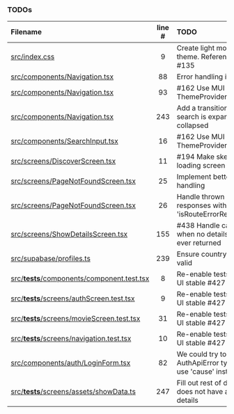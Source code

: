 ### TODOs
| Filename | line # | TODO |
|:------|:------:|:------|
| [src/index.css](src/index.css#L9) | 9 | Create light mode theme. Reference #135 |
| [src/components/Navigation.tsx](src/components/Navigation.tsx#L88) | 88 | Error handling if any |
| [src/components/Navigation.tsx](src/components/Navigation.tsx#L93) | 93 | #162 Use MUI ThemeProvider |
| [src/components/Navigation.tsx](src/components/Navigation.tsx#L243) | 243 | Add a transition when search is expanded or collapsed |
| [src/components/SearchInput.tsx](src/components/SearchInput.tsx#L16) | 16 | #162 Use MUI ThemeProvider |
| [src/screens/DiscoverScreen.tsx](src/screens/DiscoverScreen.tsx#L11) | 11 | #194 Make skeleton loading screen |
| [src/screens/PageNotFoundScreen.tsx](src/screens/PageNotFoundScreen.tsx#L25) | 25 | Implement better error handling |
| [src/screens/PageNotFoundScreen.tsx](src/screens/PageNotFoundScreen.tsx#L26) | 26 | Handle thrown responses with 'isRouteErrorResponse' |
| [src/screens/ShowDetailsScreen.tsx](src/screens/ShowDetailsScreen.tsx#L155) | 155 | #438 Handle case when no details are ever returned |
| [src/supabase/profiles.ts](src/supabase/profiles.ts#L239) | 239 | Ensure country code is valid |
| [src/__tests__/components/component.test.tsx](src/__tests__/components/component.test.tsx#L8) | 8 | Re-enable tests when UI stable #427 |
| [src/__tests__/screens/authScreen.test.tsx](src/__tests__/screens/authScreen.test.tsx#L9) | 9 | Re-enable tests when UI stable #427 |
| [src/__tests__/screens/movieScreen.test.tsx](src/__tests__/screens/movieScreen.test.tsx#L31) | 31 | Re-enable tests when UI stable #427 |
| [src/__tests__/screens/navigation.test.tsx](src/__tests__/screens/navigation.test.tsx#L10) | 10 | Re-enable tests when UI stable #427 |
| [src/components/auth/LoginForm.tsx](src/components/auth/LoginForm.tsx#L82) | 82 | We could try to get the AuthApiError type and use 'cause' instead |
| [src/__tests__/screens/assets/showData.ts](src/__tests__/screens/assets/showData.ts#L247) | 247 | Fill out rest of data, this does not have all details |
